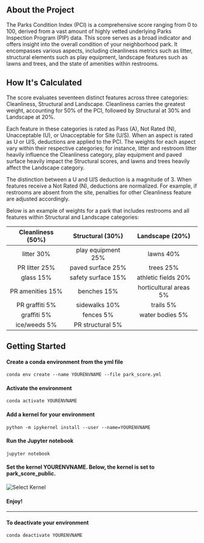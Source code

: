 ## About the Project
The Parks Condition Index (PCI) is a comprehensive score ranging from 0 to 100, derived from a vast amount of highly vetted underlying Parks Inspection Program (PIP) data. This score serves as a broad indicator and offers insight into the overall condition of your neighborhood park. It encompasses various aspects, including cleanliness metrics such as litter, structural elements such as play equipment, landscape features such as lawns and trees, and the state of amenities within restrooms.

## How It's Calculated
The score evaluates seventeen distinct features across three categories: Cleanliness, Structural and Landscape. Cleanliness carries the greatest weight, accounting for 50% of the PCI, followed by Structural at 30% and Landscape at 20%. 

Each feature in these categories is rated as Pass (A), Not Rated (N), Unacceptable (U), or Unacceptable for Site (U/S). When an aspect is rated as U or U/S, deductions are applied to the PCI.  The weights for each aspect vary within their respective categories; for instance, litter and restroom litter heavily influence the Cleanliness category, play equipment and paved surface heavily impact the Structural scores, and lawns and trees heavily affect the Landscape category. 

The distinction between a U and U/S deduction is a magnitude of 3. When features receive a Not Rated (N), deductions are normalized. For example, if restrooms are absent from the site, penalties for other Cleanliness feature are adjusted accordingly.  

Below is an example of weights for a park that includes restrooms and all features within Structural and Landscape categories:

<div align="center">
  
| Cleanliness (50%)    | Structural (30%) |  Landscape (20%)
| :--------: | :-------: | :--------: |
| litter 30%  | play equipment 25%    |  lawns 40% |
| PR litter 25% | paved surface 25%     | trees 25% |
| glass 15%    | safety surface 15%    |  athletic fields 20% |
| PR amenities 15% | benches 15% | horticultural areas 5% | 
| PR graffiti 5% | sidewalks 10% | trails 5% | 
| graffiti 5% | fences 5% | water bodies 5% | 
| ice/weeds 5% | PR structural 5% |    |

</div>



## Getting Started

#### Create a conda environment from the yml file

```
conda env create --name YOURENVNAME --file park_score.yml
```

#### Activate the environment
```
conda activate YOURENVNAME
```

#### Add a kernel for your environment
```
python -m ipykernel install --user --name=YOURENVNAME
```

#### Run the Jupyter notebook
```
jupyter notebook
```

#### Set the kernel YOURENVNAME. Below, the kernel is set to park_score_public.
![Select Kernel](stage/select_kernel.jpg)


#### Enjoy!

-----------------------------------------------------------

#### To deactivate your environment
```
conda deactivate YOURENVNAME
```
